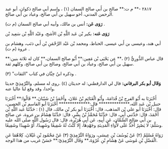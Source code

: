 ٢٨١٧ -** م ت:** صالح بن أَبي صالح السمان (١) ، واسم أبي صالح ذكوان، أبو عبد الرحمن المدني، أخو سهيل بن أَبي صالح، وعباد بن أَبي صالح.

**رَوَى عَن:** أنس بن مالك، وأبيه أبي صالح السمان (م ت) .

**رَوَى عَنه:** بكير بْن عَبد اللَّهِ بْن الأشج، وعَبْد اللَّهِ بْن سَعِيد بْن

أبي هند، وعيسى بن أَبي عيسى. الحناط، ومحمد بْن عَبْد الرَّحْمَنِ بْن أَبي ذئب، وهشام بن عروة (م ت) .

قال عباس الدُّورِيُّ (٢) ،** عن يَحْيَى بْن مَعِين:** أَبُو صالح السمان،** كان له ثلاثة بنين:** سهيل بن أَبي صالح، وعباد بن أَبي صالح، وصالح بن أَبي صالح، وكلهم ثقة.

وذكره ابنُ حِبَّان في كتاب "الثقات" (٣) .

**وَقَال أبو بكر البرقاني:** قال لي الدارقطني: له حديثان (٤) .روى له مسلم، والتِّرْمِذِيّ حديثا واحدا، وقد وقع لنا عاليا عنه.

أَخْبَرَنَا به أَبُو الفرج بْنُ قُدَامَةَ، وأَبُو الْغَنَائِمِ بْنُ عَلانَ، وأَحْمَدُ بْنُ شَيْبَانَ،** قَالُوا:** أَخْبَرَنَا حنبل بْن عَبد الله،************** قال:************** أَخْبَرَنَا أبو القاسم بْن الحصين، قال: أَخْبَرَنَا أبو علي بْن المذهب، قال: أَخْبَرَنَا أبو بكر بْن مالك، قال (١) : حَدَّثَنَا عَبد اللَّهِ بْن أَحْمَدَ، قال: حَدَّثني أَبِي، قال: حَدَّثَنَا مُحَمَّدُ بْنُ بِشْرٍ، قال: حَدَّثَنَا هِشَامُ بن عروة، عن صالح بن أَبي صَالِحٍ السَّمَّانِ، عَن أَبِيهِ، عَن أَبِي هُرَيْرة، قال: قال رَسُول اللَّهِ صلى الله عليه وسَلَّمَ: لا يَصْبِرُ أَحَدٌ عَلَى لأْوَاءِ الْمَدِينَةِ وجَهْدِهَا، إِلا كُنْتُ لَهُ شَفِيعًا وشَهِيدًا، أَوْ شَهِيدًا وشَفِيعًا.

رَوَاهُ مُسْلِمٌ (٢) عَنْ يُوسُفَ بْنِ عِيسَى، ورَوَاهُ التِّرْمِذِيّ (٣) عَنْ مَحْمُودِ بْنِ غَيْلانَ، كِلاهُمَا عَنِ الْفَضْلِ بْنِ مُوسَى عَنْ هِشَامِ بْنِ عُرْوَةَ،** وَقَال التِّرْمِذِيّ:** حَسَنٌ غريب من هذا الوجه.